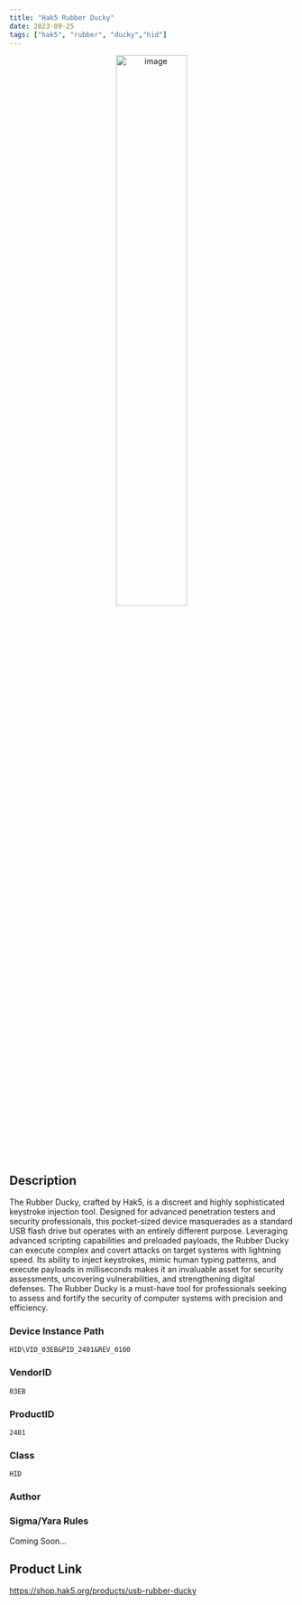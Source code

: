 ```yaml
---
title: "Hak5 Rubber Ducky"
date: 2023-09-25
tags: ["hak5", "rubber", "ducky","hid"]
---
```


<p align="center">
  <img src="https://shop.hak5.org/cdn/shop/products/usb-rubber-ducky_mk2_2000x.jpg" alt="image" width="50%" height="50%">
</p>

## Description

The Rubber Ducky, crafted by Hak5, is a discreet and highly sophisticated keystroke injection tool. Designed for advanced penetration testers and security professionals, this pocket-sized device masquerades as a standard USB flash drive but operates with an entirely different purpose. Leveraging advanced scripting capabilities and preloaded payloads, the Rubber Ducky can execute complex and covert attacks on target systems with lightning speed. Its ability to inject keystrokes, mimic human typing patterns, and execute payloads in milliseconds makes it an invaluable asset for security assessments, uncovering vulnerabilities, and strengthening digital defenses. The Rubber Ducky is a must-have tool for professionals seeking to assess and fortify the security of computer systems with precision and efficiency.

### Device Instance Path

```text
HID\VID_03EB&PID_2401&REV_0100
```

### VendorID

```text
03EB
```

### ProductID

```text
2401
```
### Class

```text
HID
```
### Author

### Sigma/Yara Rules

Coming Soon...

## Product Link

https://shop.hak5.org/products/usb-rubber-ducky
